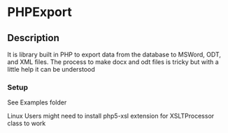 # PHPExport #

## Description ##
It is library built in PHP to export data from the database to MSWord, ODT, and XML files.
The process to make docx and odt files is tricky but with a little help it can be understood

### Setup ###
See Examples folder

Linux Users might need to install php5-xsl extension for XSLTProcessor class to work
